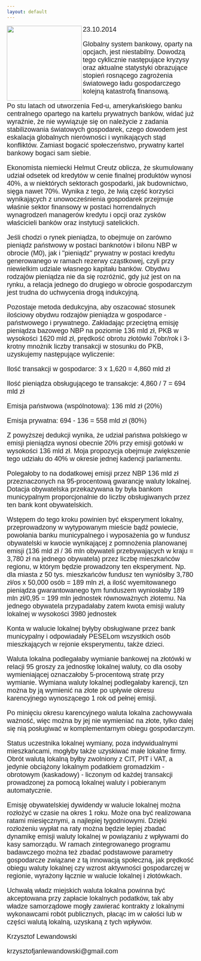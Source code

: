 ```yaml
---
layout: default
---
```

<img src="{{site.baseurl}}\articles\pictures\465.wawa.jpg"  align="left" width="200"><!--215-->
<p style="margin: 0px 0px 18px; font-size: 18px; font-family: Helvetica;">23.10.2014</p>
<p style="margin: 0px 0px 18px; font-size: 18px; font-family: Helvetica;">Globalny system bankowy, oparty na opcjach, jest niestabilny. Dowodzą tego cyklicznie następujące kryzysy oraz aktualne statystyki obrazujące stopień rosnącego zagrożenia światowego ładu gospodarczego kolejną katastrofą finansową.</p>
<p style="margin: 0px 0px 18px; font-size: 18px; font-family: Helvetica;">Po stu latach od utworzenia Fed-u, amerykańskiego banku centralnego opartego na kartelu prywatnych banków, widać już wyraźnie, że nie wywiązuje się on należycie z zadania stabilizowania światowych gospodarek, czego dowodem jest eskalacja globalnych nierówności i wynikających stąd konfliktów. Zamiast bogacić społeczeństwo, prywatny kartel bankowy bogaci sam siebie.</p>
<p style="margin: 0px 0px 18px; font-size: 18px; font-family: Helvetica;">Ekonomista niemiecki Helmut Creutz oblicza, że skumulowany udział odsetek od kredytów w cenie finalnej produktów wynosi 40%, a w niektórych sektorach gospodarki, jak budownictwo, sięga nawet 70%. Wynika z tego, że lwią część korzyści wynikających z unowocześnienia gospodarek przejmuje właśnie sektor finansowy w postaci horrendalnych wynagrodzeń managerów kredytu i opcji oraz zysków właścicieli banków oraz instytucji satelickich.</p>
<p style="margin: 0px 0px 18px; font-size: 18px; font-family: Helvetica;">Jeśli chodzi o rynek pieniądza, to obejmuje on zarówno pieniądz państwowy w postaci banknotów i bilonu NBP w obrocie (M0), jak i "pieniądz" prywatny w postaci kredytu generowanego w ramach rezerwy cząstkowej, czyli przy niewielkim udziale własnego kapitału banków. Obydwu rodzajów pieniądza nie da się rozróżnić, gdy już jest on na rynku, a relacja jednego do drugiego w obrocie gospodarczym jest trudna do uchwycenia drogą indukcyjną.</p>
<p style="margin: 0px 0px 18px; font-size: 18px; font-family: Helvetica;">Pozostaje metoda dedukcyjna, aby oszacować stosunek ilościowy obydwu rodzajów pieniądza w gospodarce - państwowego i prywatnego. Zakładając przeciętną emisję pieniądza bazowego NBP na poziomie 136 mld zł, PKB w wysokości 1620 mld zł, prędkość obrotu złotówki 7obr/rok i 3-krotny mnożnik liczby transakcji w stosunku do PKB, uzyskujemy następujące wyliczenie:</p>
<p style="margin: 0px 0px 18px; font-size: 18px; font-family: Helvetica;">Ilość transakcji w gospodarce: 3 x 1,620 = 4,860 mld zł</p>
<p style="margin: 0px 0px 18px; font-size: 18px; font-family: Helvetica;">Ilość pieniądza obsługującego te transakcje: 4,860 / 7 = 694 mld zł</p>
<p style="margin: 0px 0px 18px; font-size: 18px; font-family: Helvetica;">Emisja państwowa (wspólnotowa): 136 mld zł (20%)</p>
<p style="margin: 0px 0px 18px; font-size: 18px; font-family: Helvetica;">Emisja prywatna: 694 - 136 = 558 mld zł (80%)</p>
<p style="margin: 0px 0px 18px; font-size: 18px; font-family: Helvetica;">Z powyższej dedukcji wynika, że udział państwa polskiego w emisji pieniądza wynosi obecnie 20% przy emisji gotówki w wysokości 136 mld zł. Moja propozycja obejmuje zwiększenie tego udziału do 40% w okresie jednej kadencji parlamentu.</p>
<p style="margin: 0px 0px 18px; font-size: 18px; font-family: Helvetica;">Polegałoby to na dodatkowej emisji przez NBP 136 mld zł przeznaczonych na 95-procentową gwarancję waluty lokalnej. Dotacja obywatelska przekazywana by była bankom municypalnym proporcjonalnie do liczby obsługiwanych przez ten bank kont obywatelskich.</p>
<p style="margin: 0px 0px 18px; font-size: 18px; font-family: Helvetica;">Wstępem do tego kroku powinien być eksperyment lokalny, przeprowadzony w wytypowanym mieście bądź powiecie, powołania banku municypalnego i wyposażenia go w fundusz obywatelski w kwocie wynikającej z pomnożenia planowanej emisji (136 mld zł / 36 mln obywateli przebywających w kraju = 3,780 zł na jednego obywatela) przez liczbę mieszkańców regionu, w którym będzie prowadzony ten eksperyment. Np. dla miasta z 50 tys. mieszkańców fundusz ten wyniósłby 3,780 zł/os x 50,000 osób = 189 mln zł, a ilość wyemitowanego pieniądza gwarantowanego tym funduszem wyniosłaby 189 mln zł/0,95 = 199 mln jednostek równoważnych złotemu. Na jednego obywatela przypadałaby zatem kwota emisji waluty lokalnej w wysokości 3980 jednostek</p>
<p style="margin: 0px 0px 18px; font-size: 18px; font-family: Helvetica;">Konta w walucie lokalnej byłyby obsługiwane przez bank municypalny i odpowiadały PESELom wszystkich osób mieszkających w rejonie eksperymentu, także dzieci.</p>
<p style="margin: 0px 0px 18px; font-size: 18px; font-family: Helvetica;">Waluta lokalna podlegałaby wymianie bankowej na złotówki w relacji 95 groszy za jednostkę lokalnej waluty, co dla osoby wymieniającej oznaczałoby 5-procentową stratę przy wymianie. Wymiana waluty lokalnej podlegałaby karencji, tzn można by ją wymienić na złote po upływie okresu karencyjnego wynoszącego 1 rok od pełnej emisji.</p>
<p style="margin: 0px 0px 18px; font-size: 18px; font-family: Helvetica;">Po minięciu okresu karencyjnego waluta lokalna zachowywała ważność, więc można by jej nie wymieniać na złote, tylko dalej się nią posługiwać w komplementarnym obiegu gospodarczym.</p>
<p style="margin: 0px 0px 18px; font-size: 18px; font-family: Helvetica;">Status uczestnika lokalnej wymiany, poza indywidualnymi mieszkańcami, mogłyby także uzyskiwać małe lokalne firmy. Obrót walutą lokalną byłby zwolniony z CIT, PIT i VAT, a jedynie obciążony lokalnym podatkiem gromadzkim - obrotowym (kaskadowy) - liczonym od każdej transakcji prowadzonej za pomocą lokalnej waluty i pobieranym automatycznie.</p>
<p style="margin: 0px 0px 18px; font-size: 18px; font-family: Helvetica;">Emisję obywatelskiej dywidendy w walucie lokalnej można rozłożyć w czasie na okres 1 roku. Może ona być realizowana ratami miesięcznymi, a najlepiej tygodniowymi. Dzięki rozłożeniu wypłat na raty można będzie lepiej zbadać dynamikę emisji waluty lokalnej w powiązaniu z wpływami do kasy samorządu. W ramach zintegrowanego programu badawczego można też zbadać podstawowe parametry gospodarcze związane z tą innowacją społeczną, jak prędkość obiegu waluty lokalnej czy wzrost aktywności gospodarczej w regionie, wyrażony łącznie w walucie lokalnej i złotówkach.</p>
<p style="margin: 0px 0px 18px; font-size: 18px; font-family: Helvetica;">Uchwałą władz miejskich waluta lokalna powinna być akceptowana przy zapłacie lokalnych podatków, tak aby władze samorządowe mogły zawierać kontrakty z lokalnymi wykonawcami robót publicznych, płacąc im w całości lub w części walutą lokalną, uzyskaną z tych wpływów.</p>
<p style="margin: 0px 0px 18px; font-size: 18px; font-family: Helvetica;">Krzysztof Lewandowski<br></p>
<p style="margin: 0px 0px 18px; font-size: 18px; font-family: Helvetica;">krzysztofjanlewandowski@gmail.com</p>